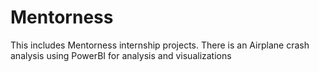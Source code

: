 # Mentorness
This includes Mentorness internship projects. There is an Airplane crash analysis using PowerBI  for analysis and visualizations

